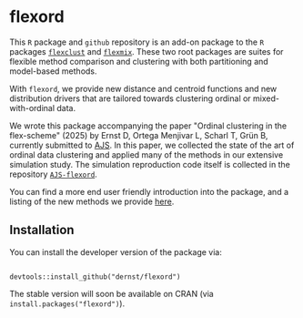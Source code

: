 # flexord

This `R` package and `github` repository is an add-on package to the
`R` packages [`flexclust`](https://cran.r-project.org/web/packages/flexclust/index.html)
and [`flexmix`](https://cran.r-project.org/web/packages/flexmix/index.html). These two root
packages are suites for flexible method comparison and clustering with both partitioning
and model-based methods.

With `flexord`, we provide new distance and centroid functions and new distribution drivers
that are tailored towards clustering ordinal or mixed-with-ordinal data.


We wrote this package accompanying the paper "Ordinal clustering in the flex-scheme" (2025)
by Ernst D, Ortega Menjivar L, Scharl T, Grün B, currently submitted to [AJS](https://ajs.or.at).
In this paper, we collected the state of the art of ordinal data clustering and applied many
of the methods in our extensive simulation study. The simulation reproduction code itself is collected
in the repository [`AJS-flexord`](https://github.com/zettlchen/AJS-flexord). <replace with Zenodo DOI>


You can find a more end user friendly introduction into the package, and a listing of the new
methods we provide [here](https://dernst.github.io/flexord/articles/Intro2Flexord.html).

## Installation

You can install the developer version of the package via:

<code>
devtools::install_github("dernst/flexord")
</code>


The stable version will soon be available on CRAN (via `install.packages("flexord")`).